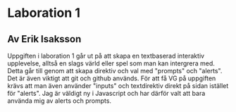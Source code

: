 # Laboration 1
## Av Erik Isaksson

Uppgiften i laboration 1 går ut på att skapa en textbaserad interaktiv upplevelse, alltså en slags värld eller spel som man kan intergrera med. Detta går till genom att skapa direktiv och val med "prompts" och "alerts". Det är även viktigt att git och github används. För att få VG på uppgiften krävs att man även använder "inputs" och textdirektiv direkt på sidan istället för "alerts".
Jag är väldigt ny i Javascript och har därför valt att bara använda mig av alerts och prompts. 



